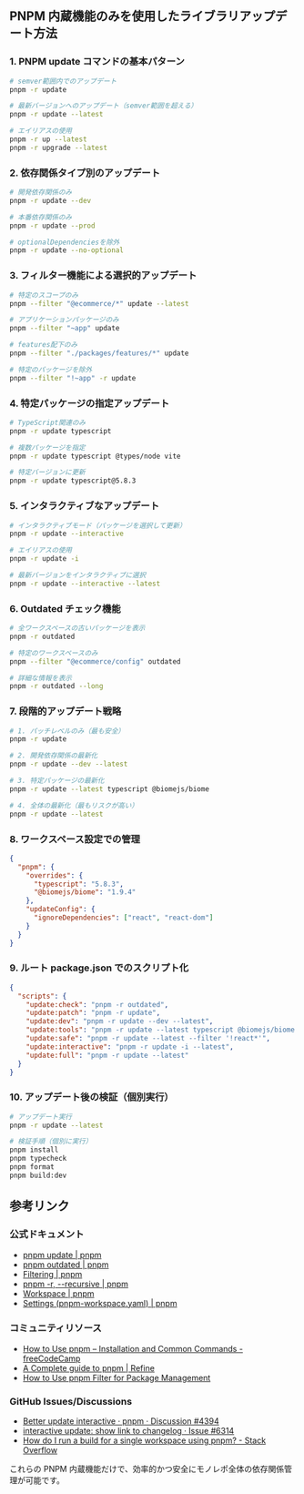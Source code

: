 ## PNPM 内蔵機能のみを使用したライブラリアップデート方法

### 1. PNPM update コマンドの基本パターン

```bash
# semver範囲内でのアップデート
pnpm -r update

# 最新バージョンへのアップデート（semver範囲を超える）
pnpm -r update --latest

# エイリアスの使用
pnpm -r up --latest
pnpm -r upgrade --latest
```

### 2. 依存関係タイプ別のアップデート

```bash
# 開発依存関係のみ
pnpm -r update --dev

# 本番依存関係のみ
pnpm -r update --prod

# optionalDependenciesを除外
pnpm -r update --no-optional
```

### 3. フィルター機能による選択的アップデート

```bash
# 特定のスコープのみ
pnpm --filter "@ecommerce/*" update --latest

# アプリケーションパッケージのみ
pnpm --filter "~app" update

# features配下のみ
pnpm --filter "./packages/features/*" update

# 特定のパッケージを除外
pnpm --filter "!~app" -r update
```

### 4. 特定パッケージの指定アップデート

```bash
# TypeScript関連のみ
pnpm -r update typescript

# 複数パッケージを指定
pnpm -r update typescript @types/node vite

# 特定バージョンに更新
pnpm -r update typescript@5.8.3
```

### 5. インタラクティブなアップデート

```bash
# インタラクティブモード（パッケージを選択して更新）
pnpm -r update --interactive

# エイリアスの使用
pnpm -r update -i

# 最新バージョンをインタラクティブに選択
pnpm -r update --interactive --latest
```

### 6. Outdated チェック機能

```bash
# 全ワークスペースの古いパッケージを表示
pnpm -r outdated

# 特定のワークスペースのみ
pnpm --filter "@ecommerce/config" outdated

# 詳細な情報を表示
pnpm -r outdated --long
```

### 7. 段階的アップデート戦略

```bash
# 1. パッチレベルのみ（最も安全）
pnpm -r update

# 2. 開発依存関係の最新化
pnpm -r update --dev --latest

# 3. 特定パッケージの最新化
pnpm -r update --latest typescript @biomejs/biome

# 4. 全体の最新化（最もリスクが高い）
pnpm -r update --latest
```

### 8. ワークスペース設定での管理

```json
{
  "pnpm": {
    "overrides": {
      "typescript": "5.8.3",
      "@biomejs/biome": "1.9.4"
    },
    "updateConfig": {
      "ignoreDependencies": ["react", "react-dom"]
    }
  }
}
```

### 9. ルート package.json でのスクリプト化

```json
{
  "scripts": {
    "update:check": "pnpm -r outdated",
    "update:patch": "pnpm -r update",
    "update:dev": "pnpm -r update --dev --latest",
    "update:tools": "pnpm -r update --latest typescript @biomejs/biome vite tsup",
    "update:safe": "pnpm -r update --latest --filter '!react*'",
    "update:interactive": "pnpm -r update -i --latest",
    "update:full": "pnpm -r update --latest"
  }
}
```

### 10. アップデート後の検証（個別実行）

```bash
# アップデート実行
pnpm -r update --latest

# 検証手順（個別に実行）
pnpm install
pnpm typecheck
pnpm format
pnpm build:dev
```

## 参考リンク

### 公式ドキュメント

- [pnpm update | pnpm](https://pnpm.io/cli/update)
- [pnpm outdated | pnpm](https://pnpm.io/cli/outdated)
- [Filtering | pnpm](https://pnpm.io/filtering)
- [pnpm -r, --recursive | pnpm](https://pnpm.io/cli/recursive)
- [Workspace | pnpm](https://pnpm.io/workspaces)
- [Settings (pnpm-workspace.yaml) | pnpm](https://pnpm.io/settings)

### コミュニティリソース

- [How to Use pnpm – Installation and Common Commands - freeCodeCamp](https://www.freecodecamp.org/news/how-to-use-pnpm/)
- [A Complete guide to pnpm | Refine](https://refine.dev/blog/how-to-use-pnpm/)
- [How to Use pnpm Filter for Package Management](https://www.squash.io/how-to-use-pnpm-filter-for-package-management/)

### GitHub Issues/Discussions

- [Better update interactive · pnpm · Discussion #4394](https://github.com/orgs/pnpm/discussions/4394)
- [interactive update: show link to changelog · Issue #6314](https://github.com/pnpm/pnpm/issues/6314)
- [How do I run a build for a single workspace using pnpm? - Stack Overflow](https://stackoverflow.com/questions/75901766/how-do-i-run-a-build-for-a-single-workspace-using-pnpm)

これらの PNPM 内蔵機能だけで、効率的かつ安全にモノレポ全体の依存関係管理が可能です。
